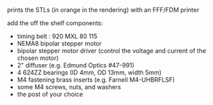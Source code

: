 prints the STLs (in orange in the rendering) with an FFF/FDM printer

add the off the shelf components: 
- timing belt : 920 MXL 80 115
- NEMA8 bipolar stepper motor
- bipolar stepper motor driver (control the voltage and current of the chosen motor)
- 2" diffuser (e.g. Edmund Optics #47-991)
- 4 624ZZ bearings (ID 4mm, OD 13mm, width 5mm)
- M4 fastening brass inserts (e.g. Farnell M4-UHBRFLSF) 
- some M4 screws, nuts, and washers
- the post of your choice
